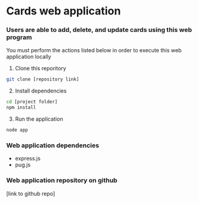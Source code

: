 # Cards web application

### Users are able to add, delete, and update cards using this web program

You must perform the actions listed below in order to execute this web application locally

1. Clone this reporitory
```bash
git clone [repository link]
```

2. Install dependencies
```bash
cd [project folder]
npm install
```

3. Run the application
```bash
node app
```

### Web application dependencies
 - express.js
 - pug.js

### Web application repository on github 
[link to github repo]
